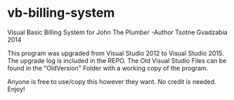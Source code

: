 # vb-billing-system
Visual Basic Billing System for John The Plumber -Author Tsotne Gvadzabia 2014

This program was upgraded from Visual Studio 2012 to Visual Studio 2015. The upgrade log is included in the REPO. The Old Visual Studio Files can be found in the "OldVersion" Folder with a working copy of the program.

Anyone is free to use/copy this however they want. No credit is needed.
Enjoy!
